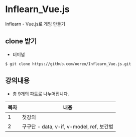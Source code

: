 # Inflearn_Vue.js

Inflearn - Vue.js로 게임 만들기

## clone 받기

* 터미널

```console
$ git clone https://github.com/oereo/Inflearn_Vue.js.git

```

## 강의내용

* 총 9개의 파트로 나누어집니다.

|목차 |내용|
|------|---|
|1|첫강의|
|2|구구단 - data, v-if, v-model, ref, 보간법|

